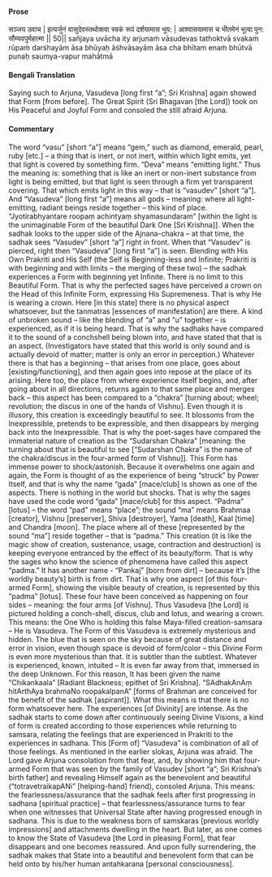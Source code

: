 #### Prose 

सञ्जय उवाच |
इत्यर्जुनं वासुदेवस्तथोक्त्वा
स्वकं रूपं दर्शयामास भूय: |
आश्वासयामास च भीतमेनं
भूत्वा पुन: सौम्यवपुर्महात्मा || 50||
sañjaya uvācha
ity arjunaṁ vāsudevas tathoktvā
svakaṁ rūpaṁ darśhayām āsa bhūyaḥ
āśhvāsayām āsa cha bhītam enaṁ
bhūtvā punaḥ saumya-vapur mahātmā

 #### Bengali Translation 

Saying such to Arjuna, Vasudeva [long first “a”; Sri Krishna] again showed that Form [from before]. The Great Spirit (Sri Bhagavan [the Lord]) took on His Peaceful and Joyful Form and consoled the still afraid Arjuna. 

 #### Commentary 

The word “vasu” [short “a”] means “gem,” such as diamond, emerald, pearl, ruby [etc.] – a thing that is inert, or not inert, within which light emits, yet that light is covered by something firm. “Deva” means “emitting light.” Thus the meaning is: something that is like an inert or non-inert substance from light is being emitted, but that light is seen through a firm yet transparent covering. That which emits light in this way – that is “vasudev” [short “a”]. And “Vasudeva” [long first “a”] means all gods – meaning: where all light-emitting, radiant beings reside together – this kind of place. “Jyotirabhyantare roopaṃ achintyaṃ shyamasundaram” [within the light is the unimaginable Form of the beautiful Dark One [Sri Krishna]]. When the sadhak looks to the upper side of the Ajnana-chakra – at that time, the sadhak sees “Vasudev” [short “a”] right in front. When that “Vasudev” is pierced, right then “Vasudeva” [long first “a”] is seen. Blending with His Own Prakriti and His Self (the Self is Beginning-less and Infinite; Prakriti is with beginning and with limits – the merging of these two) – the sadhak experiences a Form with beginning yet Infinite. There is no limit to this Beautiful Form. That is why the perfected sages have perceived a crown on the Head of this Infinite Form, expressing His Supremeness. That is why He is wearing a crown. Here [in this state] there is no physical aspect whatsoever, but the tanmatras [essences of manifestation] are there. A kind of unbroken sound – like the blending of “a” and “u” together – is experienced, as if it is being heard. That is why the sadhaks have compared it to the sound of a conchshell being blown into, and have stated that that is an aspect. (Investigators have stated that this world is only sound and is actually devoid of matter; matter is only an error in perception.) Whatever there is that has a beginning – that arises from one place, goes about [existing/functioning], and then again goes into repose at the place of its arising. Here too, the place from where experience itself begins, and, after going about in all directions, returns again to that same place and merges back – this aspect has been compared to a “chakra” [turning about; wheel; revolution; the discus in one of the hands of Vishnu]. Even though it is illusory, this creation is exceedingly beautiful to see. It blossoms from the Inexpressible, pretends to be expressible, and then disappears by merging back into the Inexpressible. That is why the poet-sages have compared the immaterial nature of creation as the “Sudarshan Chakra” [meaning: the turning about that is beautiful to see [“Sudarshan Chakra” is the name of the chakra/discus in the four-armed form of Vishnu]]. This Form has immense power to shock/astonish. Because it overwhelms one again and again, the Form is thought of as the experience of being “struck” by Power Itself, and that is why the name “gada” [mace/club] is shown as one of the aspects. There is nothing in the world but shocks. That is why the sages have used the code word “gada” [mace/club] for this aspect. “Padma” [lotus] – the word “pad” means “place”; the sound “ma” means Brahmaa [creator], Vishnu [preserver], Shiva [destroyer], Yama [death], Kaal [time] and Chandra [moon]. The place where all of these [represented by the sound “ma”] reside together – that is “padma.” This creation (it is like the magic show of creation, sustenance, usage, contraction and destruction) is keeping everyone entranced by the effect of its beauty/form. That is why the sages who know the science of phenomena have called this aspect “padma.” It has another name - “Pankaj” [born from dirt] – because it’s [the worldly beauty’s] birth is from dirt. That is why one aspect [of this four-armed Form], showing the visible beauty of creation, is represented by this “padma” [lotus]. These four have been conceived as happening on four sides – meaning: the four arms [of Vishnu]. Thus Vasudeva [the Lord] is pictured holding a conch-shell, discus, club and lotus, and wearing a crown. This means: the One Who is holding this false Maya-filled creation-samsara – He is Vasudeva. The Form of this Vasudeva is extremely mysterious and hidden. The blue that is seen on the sky because of great distance and error in vision, even though space is devoid of form/color – this Divine Form is even more mysterious than that. It is subtler than the subtlest. Whatever is experienced, known, intuited – It is even far away from that, immersed in the deep Unknown. For this reason, It has been given the name “Chikankaala” [Radiant Blackness; epithet of Sri Krishna]. “SAdhakAnAṃ hitArthAya brahmaNo roopakalpanA” [forms of Brahman are conceived for the benefit of the sadhak [aspirant]]. What this means is that there is no form whatsoever here. The experiences [of Divinity] are intense. As the sadhak starts to come down after continuously seeing Divine Visions, a kind of form is created according to those experiences while returning to samsara, relating the feelings that are experienced in Prakriti to the experiences in sadhana. This [Form of] “Vasudeva” is combination of all of those feelings. As mentioned in the earlier slokas, Arjuna was afraid. The Lord gave Arjuna consolation from that fear, and, by showing him that four-armed Form that was seen by the family of Vasudev [short “a”; Sri Krishna’s birth father] and revealing Himself again as the benevolent and beautiful (“totravetraikapANi” [helping-hand] friend), consoled Arjuna. This means: the fearlessness/assurance that the sadhak feels after first progressing in sadhana [spiritual practice] – that fearlessness/assurance turns to fear when one witnesses that Universal State after having progressed enough in sadhana. This is due to the weakness born of samskaras [previous worldly impressions] and attachments dwelling in the heart. But later, as one comes to know the State of Vasudeva [the Lord in pleasing Form], that fear disappears and one becomes reassured. And upon fully surrendering, the sadhak makes that State into a beautiful and benevolent form that can be held onto by his/her human antahkarana [personal consciousness].